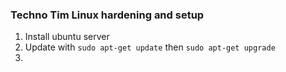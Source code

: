 ### Techno Tim Linux hardening and setup

1. Install ubuntu server
1. Update with `sudo apt-get update` then `sudo apt-get upgrade`
1. 
